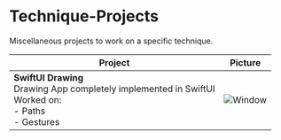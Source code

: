 # Technique-Projects
 Miscellaneous projects to work on a specific technique.

| Project | Picture |
| -------- | -------- |
| **SwiftUI Drawing**</br>Drawing App completely implemented in SwiftUI</br>Worked on:</br>- Paths</br>- Gestures | ![Window](People-On-A-Map/Screenshots/Window) |

